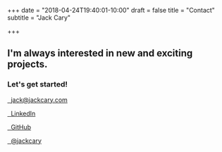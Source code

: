 +++
date = "2018-04-24T19:40:01-10:00"
draft = false
title = "Contact"
subtitle = "Jack Cary"

+++

## I'm always interested in new and exciting projects.
<p class="mb-5"></p>

### Let's get started!
<p class="mt-5"></p>

<a href="mailto:jack@jackcary.com" title="Email Jack Cary" class="text-custom"><i class="far fa-envelope fa-2x fa-fw"></i>&nbsp;&nbsp;jack@jackcary.com</a>
<p class="mb-5"></p>

<a href="https://www.linkedin.com/in/jackcary/" title="Jack Cary on LinkedIn" class="text-custom"><i class="fab fa-linkedin fa-2x fa-fw"></i>&nbsp;&nbsp;LinkedIn</a>
<p class="mb-5"></p>

<a href="https://github.com/jackcary/" title="Jack Cary on GitHub" class="text-custom"><i class="fab fa-github fa-2x fa-fw"></i>&nbsp;&nbsp;GitHub</a>
<p class="mb-5"></p>

<a href="https://twitter.com/jackcary/" title="Jack Cary on Twitter" class="text-custom"><i class="fab fa-twitter fa-2x fa-fw"></i>&nbsp;&nbsp;@jackcary</a>
<p class="mb-5"></p>
